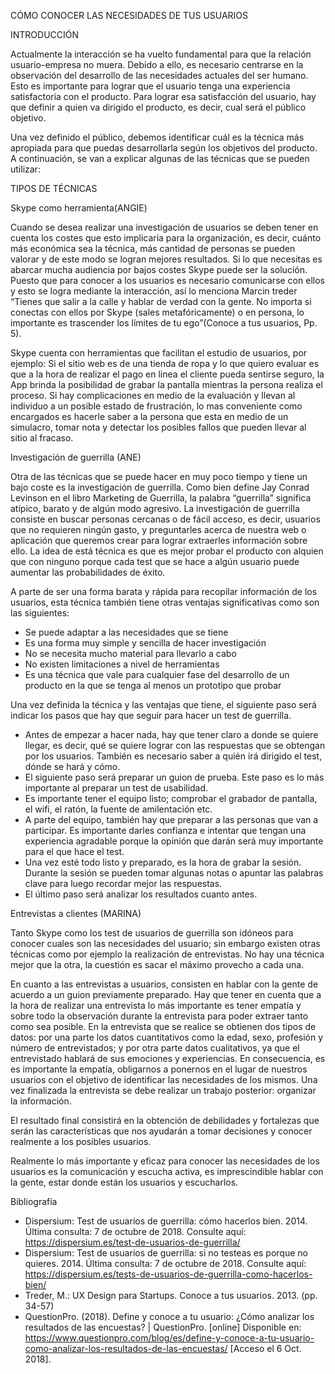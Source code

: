 CÓMO CONOCER LAS NECESIDADES DE TUS USUARIOS

INTRODUCCIÓN

Actualmente la interacción se ha vuelto fundamental para que la relación usuario-empresa no muera. Debido a ello, es necesario centrarse en la observación del desarrollo de las necesidades actuales del ser humano. Esto es importante para lograr que el usuario tenga una experiencia satisfactoria con el producto. Para lograr esa satisfacción del usuario, hay que definir a quien va dirigido el producto, es decir, cual será el público objetivo. 

Una vez definido el público, debemos identificar cuál es la técnica más apropiada para que puedas desarrollarla según los objetivos del producto.  A continuación, se van a explicar algunas de las técnicas que se pueden utilizar:

TIPOS DE TÉCNICAS

Skype como herramienta(ANGIE)

Cuando se desea realizar una investigación de usuarios se deben tener en cuenta los costes que esto implicaría para la organización, es decir, cuánto más económica sea la técnica, más cantidad de personas se pueden valorar y de este modo se logran mejores resultados. 
Si lo que necesitas es abarcar mucha audiencia por bajos costes Skype puede ser la solución. Puesto que para conocer a los usuarios es necesario comunicarse con ellos y esto se logra mediante la interacción, así lo menciona Marcin treder “Tienes que salir a la calle y hablar de verdad con la gente. No importa si conectas con ellos por Skype (sales metafóricamente) o en persona, lo importante es trascender los límites de tu ego”(Conoce a tus usuarios, Pp. 5).

Skype cuenta con herramientas que facilitan el estudio de usuarios, por ejemplo: Si el sitio web es de una tienda de ropa y lo que quiero evaluar es que a la hora de realizar el pago en linea el cliente pueda sentirse seguro, la App brinda la posibilidad de grabar la pantalla mientras la persona realiza el proceso. Si hay complicaciones en medio de la evaluación y llevan al individuo a un posible estado de frustración, lo mas conveniente como encargados es hacerle saber a la persona que esta en medio de un simulacro, tomar nota y detectar los posibles fallos que pueden llevar al sitio al fracaso.

Investigación de guerrilla (ANE)

Otra de las técnicas que se puede hacer en muy poco tiempo y tiene un bajo coste es la investigación de guerrilla. Como bien define Jay Conrad Levinson en el libro Marketing de Guerrilla, la palabra “guerrilla” significa atípico, barato y de algún modo agresivo. La investigación de guerrilla consiste en buscar personas cercanas o de fácil acceso, es decir, usuarios que no requieren ningún gasto, y preguntarles acerca de nuestra web o aplicación que queremos crear para lograr extraerles información sobre ello. La idea de está técnica es que es mejor probar el producto con alquien que con ninguno porque cada test que se hace a algún usuario puede aumentar las probabilidades de éxito. 

A parte de ser una forma barata y rápida para recopilar información de los usuarios, esta técnica también tiene otras ventajas significativas como son las siguientes:

- Se puede adaptar a las necesidades que se tiene
- Es una forma muy simple y sencilla de hacer investigación
- No se necesita mucho material para llevarlo a cabo
- No existen limitaciones a nivel de herramientas
- Es una técnica que vale para cualquier fase del desarrollo de un producto en la que se tenga al menos un prototipo que probar

Una vez definida la técnica y las ventajas que tiene, el siguiente paso será indicar los pasos que hay que seguir para hacer un test de guerrilla.

- Antes de empezar a hacer nada, hay que tener claro a donde se quiere llegar, es decir, qué se quiere lograr con las respuestas que se obtengan por los usuarios. También es necesario saber a quién irá dirigido el test, dónde se hará y cómo. 
- El siguiente paso será preparar un guion de prueba. Este paso es lo más importante al preparar un test de usabilidad.
- Es importante tener el equipo listo; comprobar el grabador de pantalla, el wifi, el ratón, la fuente de amilentación etc.
- A parte del equipo, también hay que preparar a las personas que van a participar. Es importante darles confianza e intentar que tengan una experiencia agradable porque la opinión que darán será muy importante para el que hace el test.
- Una vez esté todo listo y preparado, es la hora de grabar la sesión. Durante la sesión se pueden tomar algunas notas o apuntar las palabras clave para luego recordar mejor las respuestas. 
- El último paso será analizar los resultados cuanto antes.


Entrevistas a clientes (MARINA)

Tanto Skype como los test de usuarios de guerrilla son idóneos para conocer cuales son las necesidades del usuario; sin embargo existen otras técnicas como por ejemplo la realización de entrevistas. No hay una técnica mejor que la otra, la cuestión es sacar el máximo provecho a cada una. 

En cuanto a las entrevistas a usuarios, consisten en hablar con la gente de acuerdo a un guion previamente preparado. Hay que tener en cuenta que a la hora de realizar una entrevista lo más importante es tener empatía y sobre todo la observación durante la entrevista para poder extraer tanto como sea posible. En la entrevista que se realice se obtienen dos tipos de datos: por una parte los datos cuantitativos como la edad, sexo, profesión y número de entrevistados; y por otra parte datos cualitativos, ya que el entrevistado hablará de sus emociones y experiencias. En consecuencia, es es importante la empatía, obligarnos a ponernos en el lugar de nuestros usuarios con el objetivo de identificar las necesidades de los mismos. Una vez finalizada la entrevista se debe realizar un trabajo posterior: organizar la información. 

El resultado final consistirá en la obtención de debilidades y fortalezas que serán las características que nos ayudarán a tomar decisiones y conocer realmente a los posibles usuarios. 

Realmente lo más importante y eficaz para conocer las necesidades de los usuarios es la comunicación y escucha activa, es imprescindible hablar con la gente, estar donde están los usuarios y escucharlos. 


Bibliografía
- Dispersium: Test de usuarios de guerrilla: cómo hacerlos bien. 2014. Última consulta: 7 de octubre de 2018. Consulte aquí: https://dispersium.es/test-de-usuarios-de-guerrilla/
- Dispersium: Test de usuarios de guerrilla: si no testeas es porque no quieres. 2014.  Última consulta: 7 de octubre de 2018. Consulte aquí: https://dispersium.es/tests-de-usuarios-de-guerrilla-como-hacerlos-bien/
- Treder, M.: UX Design para Startups. Conoce a tus usuarios. 2013. (pp. 34-57)
- QuestionPro. (2018). Define y conoce a tu usuario: ¿Cómo analizar los resultados de las encuestas? | QuestionPro. [online] Disponible en: https://www.questionpro.com/blog/es/define-y-conoce-a-tu-usuario-como-analizar-los-resultados-de-las-encuestas/ [Acceso el 6 Oct. 2018].
 
